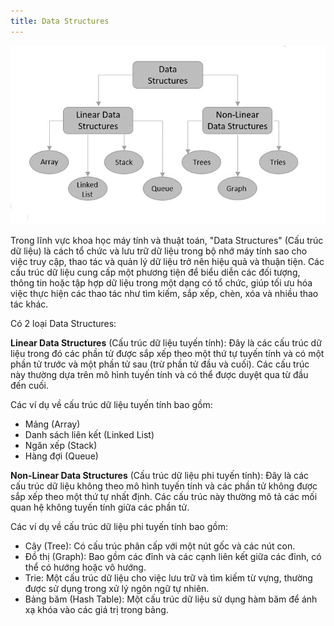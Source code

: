```yaml
---
title: Data Structures
---
```


![Image](https://raw.githubusercontent.com/quankori/quankori.github.io/master/src/images/algorithm/1.jpg)

Trong lĩnh vực khoa học máy tính và thuật toán, "Data Structures" (Cấu trúc dữ liệu) là cách tổ chức và lưu trữ dữ liệu trong bộ nhớ máy tính sao cho việc truy cập, thao tác và quản lý dữ liệu trở nên hiệu quả và thuận tiện. Các cấu trúc dữ liệu cung cấp một phương tiện để biểu diễn các đối tượng, thông tin hoặc tập hợp dữ liệu trong một dạng có tổ chức, giúp tối ưu hóa việc thực hiện các thao tác như tìm kiếm, sắp xếp, chèn, xóa và nhiều thao tác khác.

Có 2 loại Data Structures:

**Linear Data Structures** (Cấu trúc dữ liệu tuyến tính): Đây là các cấu trúc dữ liệu trong đó các phần tử được sắp xếp theo một thứ tự tuyến tính và có một phần tử trước và một phần tử sau (trừ phần tử đầu và cuối). Các cấu trúc này thường dựa trên mô hình tuyến tính và có thể được duyệt qua từ đầu đến cuối.

Các ví dụ về cấu trúc dữ liệu tuyến tính bao gồm:

- Mảng (Array)
- Danh sách liên kết (Linked List)
- Ngăn xếp (Stack)
- Hàng đợi (Queue)

**Non-Linear Data Structures** (Cấu trúc dữ liệu phi tuyến tính): Đây là các cấu trúc dữ liệu không theo mô hình tuyến tính và các phần tử không được sắp xếp theo một thứ tự nhất định. Các cấu trúc này thường mô tả các mối quan hệ không tuyến tính giữa các phần tử.

Các ví dụ về cấu trúc dữ liệu phi tuyến tính bao gồm:

- Cây (Tree): Có cấu trúc phân cấp với một nút gốc và các nút con.
- Đồ thị (Graph): Bao gồm các đỉnh và các cạnh liên kết giữa các đỉnh, có thể có hướng hoặc vô hướng.
- Trie: Một cấu trúc dữ liệu cho việc lưu trữ và tìm kiếm từ vựng, thường được sử dụng trong xử lý ngôn ngữ tự nhiên.
- Bảng băm (Hash Table): Một cấu trúc dữ liệu sử dụng hàm băm để ánh xạ khóa vào các giá trị trong bảng.

